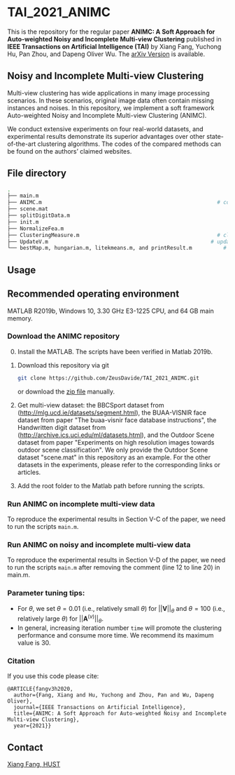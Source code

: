 # TAI_2021_ANIMC

This is the repository for the regular paper **ANIMC: A Soft Approach for Auto-weighted Noisy and Incomplete Multi-view Clustering** published in **IEEE Transactions on Artificial Intelligence (TAI)**  by Xiang Fang, Yuchong Hu, Pan Zhou, and Dapeng Oliver Wu. The [arXiv Version](https://arxiv.org/abs/2011.10331) is available.

## Noisy and Incomplete Multi-view Clustering

Multi-view clustering has wide applications in many image processing scenarios. In these scenarios, original image data often contain missing instances and noises. In this repository, we implement a soft framework Auto-weighted Noisy and Incomplete Multi-view Clustering (ANIMC). 

We conduct extensive experiments on four real-world datasets, and experimental results demonstrate its superior advantages over other state-of-the-art clustering algorithms.
The codes of the compared methods can be found on the authors’ claimed websites.


## File directory

```bash
.
├── main.m				                                               # DEMO file of ANIMC
├── ANIMC.m				                                           # core function of ANIMC
├── scene.mat				                                             # data mat files
├── splitDigitData.m			                                       # construction of incomplete multi-view data
├── init.m				                                               # variable initialization
├── NormalizeFea.m				                                       # regularization of data
├── ClusteringMeasure.m		                                       # clustering performance
├── UpdateV.m                                                    # update variable V
└── bestMap.m, hungarian.m, litekmeans.m, and printResult.m			 # intermediate functions 
```

## Usage

## Recommended operating environment

MATLAB R2019b, Windows 10, 3.30 GHz E3-1225 CPU, and 64 GB main memory.

### Download the ANIMC repository

0. Install the MATLAB. The scripts have been verified in Matlab 2019b.

1. Download this repository via git
    ```bash
    git clone https://github.com/ZeusDavide/TAI_2021_ANIMC.git
    ```
    or download the [zip file](https://github.com/ZeusDavide/TAI_2021_ANIMC/archive/master.zip) manually.
    
2. Get multi-view dataset: the BBCSport dataset from (http://mlg.ucd.ie/datasets/segment.html), the BUAA-VISNIR face dataset from paper "The buaa-visnir face database instructions", the Handwritten digit dataset from (http://archive.ics.uci.edu/ml/datasets.html), and the Outdoor Scene dataset from paper "Experiments on high resolution images towards outdoor scene classification". We only provide the Outdoor Scene dataset "scene.mat" in this repository as an example. For the other datasets in the experiments, please refer to the corresponding links or articles.


3. Add the root folder to the Matlab path before running the scripts.

### Run ANIMC on incomplete multi-view data

To reproduce the experimental results in Section V-C of the paper, we need to run the scripts `main.m`.  


### Run ANIMC on noisy and incomplete multi-view data

To reproduce the experimental results in Section V-D of the paper, we need to run the scripts `main.m` after removing the comment (line 12 to line 20) in main.m.  


### Parameter tuning tips:

- For $\theta$, we set $\theta=0.01$ (i.e., relatively small $\theta$) for $||\bm{V}||_{\theta}$ and $\theta=100$ (i.e., relatively large $\theta$) for $||\bm{A}^{(v)}||_{\theta}$.
- In general, increasing iteration number `time` will promote the clustering performance and consume more time. We recommend its maximum value is 30.

### Citation
If you use this code please cite:

```
@ARTICLE{fangv3h2020,
  author={Fang, Xiang and Hu, Yuchong and Zhou, Pan and Wu, Dapeng Oliver},
  journal={IEEE Transactions on Artificial Intelligence}, 
  title={ANIMC: A Soft Approach for Auto-weighted Noisy and Incomplete Multi-view Clustering}, 
  year={2021}}
```

## Contact

[Xiang Fang, HUST](xfang9508@gmail.com)
